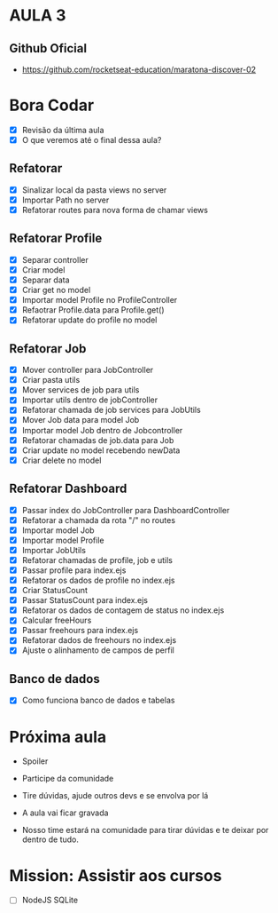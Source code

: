 # AULA 3
## Github Oficial
- https://github.com/rocketseat-education/maratona-discover-02

# Bora Codar
- [X]  Revisão da última aula
- [X]  O que veremos até o final dessa aula?

## Refatorar
* [X] Sinalizar local da pasta views no server
* [X] Importar Path no server
* [X] Refatorar routes para nova forma de chamar views

## Refatorar Profile
* [X] Separar controller
* [X] Criar model
* [X] Separar data
* [X] Criar get no model
* [X] Importar model Profile no ProfileController
* [X] Refaotrar Profile.data para Profile.get()
* [X] Refatorar update do profile no model

## Refatorar Job
* [X] Mover controller para JobController
* [X] Criar pasta utils
* [X] Mover services de job para utils
* [X] Importar utils dentro de jobController
* [X] Refatorar chamada de job services para JobUtils
* [X] Mover Job data para model Job
* [X] Importar model Job dentro de Jobcontroller
* [X] Refatorar chamadas de job.data para Job
* [X] Criar update no model recebendo newData
* [X] Criar delete no model

## Refatorar Dashboard
* [X] Passar index do JobController para DashboardController
* [X] Refatorar a chamada da rota "/" no routes
* [X] Importar model Job
* [X] Importar model Profile
* [X] Importar JobUtils
* [X] Refatorar chamadas de profile, job e utils
* [X] Passar profile para index.ejs
* [X] Refatorar os dados de profile no index.ejs
* [X] Criar StatusCount
* [X] Passar StatusCount para index.ejs
* [X] Refatorar os dados de contagem de status no index.ejs
* [X] Calcular freeHours
* [X] Passar freehours para index.ejs
* [X] Refatorar dados de freehours no index.ejs
* [X] Ajuste o alinhamento de campos de perfil

## Banco de dados
* [X] Como funciona banco de dados e tabelas


# Próxima aula
- Spoiler
- Participe da comunidade
- Tire dúvidas, ajude outros devs e se envolva por lá

- A aula vai ficar gravada
- Nosso time estará na comunidade para tirar dúvidas e te deixar por dentro de tudo.

# Mission: Assistir aos cursos
- [ ] NodeJS SQLite

